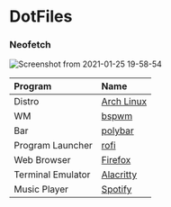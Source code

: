 # DotFiles

### Neofetch

![Screenshot from 2021-01-25 19-58-54](https://user-images.githubusercontent.com/77987469/105752648-d96c4400-5f47-11eb-8fda-6c0c7e272000.png)

| Program | Name |
| :--- | :--- |
| Distro | [Arch Linux](https://www.archlinux.org/) |
| WM | [bspwm](https://github.com/baskerville/bspwm) |
| Bar | [polybar](https://github.com/jaagr/polybar) |
| Program Launcher | [rofi](https://github.com/DaveDavenport/rofi) |
| Web Browser | [Firefox](https://www.mozilla.org/pl/firefox/new/) |
| Terminal Emulator | [Alacritty](https://github.com/alacritty/alacritty) |
| Music Player | [Spotify](https://www.spotify.com) |
